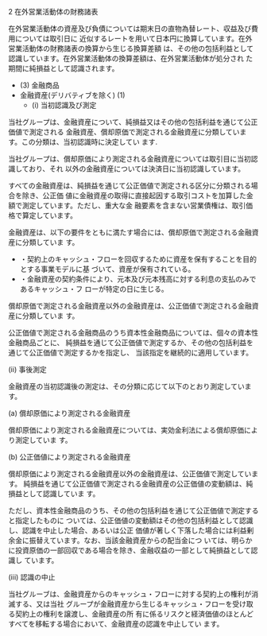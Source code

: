 2 在外営業活動体の財務諸表

在外営業活動体の資産及び負債については期末日の直物為替レート、収益及び費用については取引日に 近似するレートを用いて日本円に換算しています。在外営業活動体の財務諸表の換算から生じる換算差額 は、その他の包括利益として認識しています。在外営業活動体の換算差額は、在外営業活動体が処分され た期間に純損益として認識されます。

- (3) 金融商品
- 金融資産(デリバティブを除く) (1)
	- (i) 当初認識及び測定

当社グループは、金融資産について、純損益又はその他の包括利益を通じて公正価値で測定される 金融資産、償却原価で測定される金融資産に分類しています。この分類は、当初認識時に決定してい ます.

当社グループは、償却原価により測定される金融資産については取引目に当初認識しており、それ 以外の金融資産については決済日に当初認識しています。

すべての金融資産は、純損益を通じて公正価値で測定される区分に分類される場合を除き、公正価 値に金融資産の取得に直接起因する取引コストを加算した金額で測定しています。ただし、重大な金 融要素を含まない営業債権は、取引価格で算定しています。

金融資産は、以下の要件をともに満たす場合には、償却原価で測定される金融資産に分類していま す。

- ・契約上のキャッシュ・フローを回収するために資産を保有することを目的とする事業モデルに基 づいて、資産が保有されている。
- ・金融資産の契約条件により、元本及び元本残高に対する利息の支払のみであるキャッシュ・フ ローが特定の日に生じる。

償却原価で測定される金融資産以外の金融資産は、公正価値で測定される金融資産に分類していま す。

公正価値で測定される金融商品のうち資本性金融商品については、個々の資本性金融商品ごとに、 純損益を通じて公正価値で測定するか、その他の包括利益を通じて公正価値で測定するかを指定し、 当該指定を継続的に適用しています。

(ii) 事後測定

金融資産の当初認識後の測定は、その分類に応じて以下のとおり測定しています。

(a) 償却原価により測定される金融資産

償却原価により測定される金融資産については、実効金利法による償却原価により測定していま す。

(b) 公正価値により測定される金融資産

償却原価により測定される金融資産以外の金融資産は、公正価値で測定しています。 純損益を通じて公正価値で測定される金融資産の公正価値の変動額は、純損益として認識していま す。

ただし、資本性金融商品のうち、その他の包括利益を通じて公正価値で測定すると指定したものに ついては、公正価値の変動額はその他の包括利益として認識し、認識を中止した場合、あるいは公正 価値が著しく下落した場合には利益剰余金に振替えています。なお、当該金融資産からの配当金につ いては、明らかに投資原価の一部回収である場合を除き、金融収益の一部として純損益として認識し ています。

(iii) 認識の中止

当社グルーブは、金融資産からのキャッシュ・フローに対する契約上の権利が消滅する、又は当社 グループが金融資産から生じるキャッシュ・フローを受け取る契約上の権利を譲渡し、金融資産の所 有に係るリスクと経済価値のほとんどすべてを移転する場合において、金融資産の認識を中止してい ます。